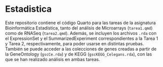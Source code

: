 # Estadistica
Este repositorio contiene el código Quarto para las tareas de la asignatura Bioinformática Estadística, tanto del análisis de Microarrays (`tarea1.qmd`) como de RNASeq (`tarea2.qmd`). Además, se incluyen los archivos `.rda` con el ExpressionSet y el SummarizedExperiment correspondientes a la Tarea 1 y Tarea 2, respectivamente, para poder usarse en distintas pruebas.
También se puede acceder a las colecciones de genes creadas a partir de la GeneOntology (`gscCe.rda`) y de KEGG (`gscKEGG_Celegans.rda`), con las que se han realizado análisis en ambas tareas. 
